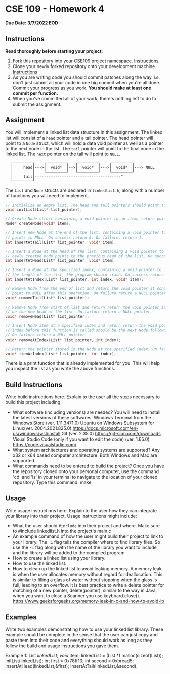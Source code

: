 # CSE 109 - Homework 4

**Due Date: 3/7/2022 EOD**

## Instructions 

**Read thoroughly before starting your project:**

1. Fork this repository into your CSE109 project namespace. [Instructions](https://docs.gitlab.com/ee/workflow/forking_workflow.html#creating-a-fork)
2. Clone your newly forked repository onto your development machine. [Instructions](https://docs.gitlab.com/ee/gitlab-basics/start-using-git.html#clone-a-repository) 
3. As you are writing code you should commit patches along the way. *i.e.* don't just submit all your code in one big commit when you're all done. Commit your progress as you work. **You should make at least one commit per function.**
4. When you've committed all of your work, there's nothing left to do to submit the assignment.

## Assignment

You will implement a linked list data structure in this assignment. The linked list will consist of a `head` pointer and a tail pointer. The head pointer will point to a `Node` struct, which will hold a data void pointer as well as a pointer to the next node in the list. The `tail` pointer will point to the final node in the linked list. The `next` pointer on the tail will point to `NULL`.


```
  ┌─────────┐    ┌─────────┐   ┌─────────┐    ┌─────────┐
  │     head│--->│  void*  │-->│  void*  │--->│  void*  │---> NULL
  │         │    └─────────┘   └─────────┘    └─────────┘
  │     tail│--------------------------------------^
  └─────────┘
```


The `List` and `Node` structs are declared in `linkedlist.h`, along with a number of functions you will need to implement.

```c
// Initialize an empty list. The head and tail pointers should point to NULL.
void initList(List* list_pointer);

// Create Node struct containing a void pointer to an item, return pointer to the newly created Node struct
Node* createNode(void* item);

// Insert new Node at the end of the list, containing a void pointer to item. The next pointer on this Node
// points to NULL. On success return 0. On failure, return 1.
int insertAtTail(List* list_pointer, void* item);

// Insert a Node at the head of the list, containing a void pointer to item. The next pointer on the
// newly created node points to the previous head of the list. On success return 0. On failure, return 1.
int insertAtHead(List* list_pointer, void* item);

// Insert a Node at the specified index, containing a void pointer to item. If the index is greater than
// the length of the list, the program should crash. On success return 0. On failure, return 1.
int insertAtIndex(List* list_pointer, int index, void* item);

// Remove Node from the end of list and return the void pointer it contains. The preceeding Node should
// point to NULL after this operation. On failure return a NULL pointer.
void* removeTail(List* list_pointer);

// Remove Node from start of list and return return the void pointer it contains. The following Node should 
// be the new head of the list. On failure return a NULL pointer.
void* removeHead(List* list_pointer);

// Insert Node item at a specified index and return return the void pointer it contains. The Node at the specified
// index before this function is called should be the next Node following the newly inserted Node.
// On failure return a NULL pointer.
void* removeAtIndex(List* list_pointer, int index);

// Return the pointer stored in the Node at the specified index. On failure return a NULL pointer. 
void* itemAtIndex(List* list_pointer, int index);
```

There is a print function that is already implemented for you. This will help you inspect the list as you write the above functions.

## Build Instructions

Write build instructions here. Explain to the user all the steps necessary to build this project including:

- What software (including versions) are needed?
You will need to install the latest versions of these softwares:
Windows Terminal from the Windows Store (ver. 1.11.3471.0)
Ubuntu on Windows Subsystem for Linux(ver. 2004.2021.825.0) https://docs.microsoft.com/en-us/windows/wsl/install
Git (ver. 2.35.0) https://git-scm.com/downloads
Visual Studio Code (only if you want to edit the code) (ver. 1.65.0) https://code.visualstudio.com/
- What system architectures and operating systems are supported?
Any x32 or x64 based computer architecture. Both Windows and Mac are supported.
- What commands need to be entered to build the project?
Once you have the repository cloned onto your personal computer, use the command 'cd' and 'ls' in your terminal to navigate to the location of your cloned repository. Type this command: make


## Usage

Write usage instructions here. Explain to the user how they can integrate your library into their project. Usage instructions might include:

- What the user should `#include` into their project and where.
Make sure to #include linkedlist.h into the project's main.c
- An example command of how the user might build their project to link to your library.
The -L flag tells the compiler where to find library files. So use the -L flag along with the name of the library you want to include,
and the library will be added to the compiled program
- How to create a linked list using your library.
- How to use the linked list.
- How to clean up the linked list to avoid leaking memory.
A memory leak is when the user allocates memory without regard for deallocation. This is similar to filling a glass of water without stopping when the glass is full, leading to an overflow. It is best practice to write a delete pointer for matching of a new pointer, delete(pointer), similar to the way in Java, when you want to close a Scanner you use keyboard.close(). 
https://www.geeksforgeeks.org/memory-leak-in-c-and-how-to-avoid-it/

## Examples

Write two examples demonstrating how to use your linked list library. These example should be complete in the sense that the user can just copy and paste them into their code and everything should work as long as they follow the build and usage instructions you gave them.

Example 1:
  List *linkedList;
  void* item;
  linkedList = (List *) malloc(sizeof(List));
  initList(linkedList);
  int first = 0x78ff10;
  int second = 0xbread5;
  insertAtHead(linkedList,&first);
  insertAtTail(linkedList,&second);